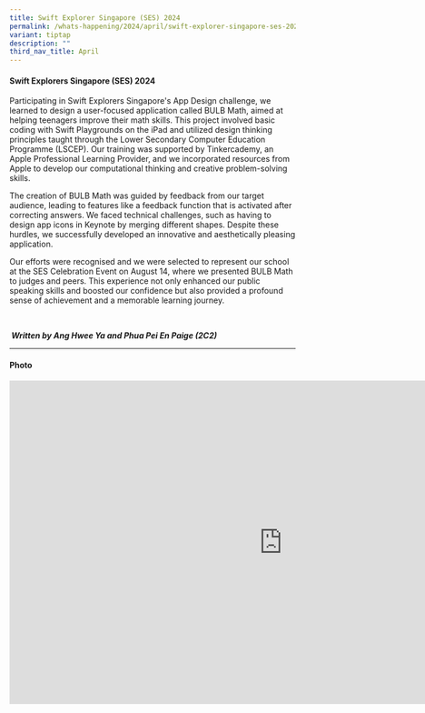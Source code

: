 ```yaml
---
title: Swift Explorer Singapore (SES) 2024
permalink: /whats-happening/2024/april/swift-explorer-singapore-ses-2024/
variant: tiptap
description: ""
third_nav_title: April
---
```

<h4><strong>Swift Explorers Singapore (SES) 2024</strong></h4>
<p>Participating in Swift Explorers Singapore's App Design challenge, we
learned to design a user-focused application called BULB Math, aimed at
helping teenagers improve their math skills. This project involved basic
coding with Swift Playgrounds on the iPad and utilized design thinking
principles taught through the Lower Secondary Computer Education Programme
(LSCEP). Our training was supported by Tinkercademy, an Apple Professional
Learning Provider, and we incorporated resources from Apple to develop
our computational thinking and creative problem-solving skills.</p>
<p></p>
<p>The creation of BULB Math was guided by feedback from our target audience,
leading to features like a feedback function that is activated after correcting
answers. We faced technical challenges, such as having to design app icons
in Keynote by merging different shapes. Despite these hurdles, we successfully
developed an innovative and aesthetically pleasing application.</p>
<p></p>
<p>Our efforts were recognised and we were selected to represent our school
at the SES Celebration Event on August 14, where we presented BULB Math
to judges and peers. This experience not only enhanced our public speaking
skills and boosted our confidence but also provided a profound sense of
achievement and a memorable learning journey.</p>
<p>&nbsp;</p>
<p><strong><em>&nbsp;Written by Ang Hwee Ya and Phua Pei En Paige (2C2)</em></strong>
</p>
<hr>
<h4>Photo</h4>
<div class="iframe-wrapper">
<iframe height="569" width="960" allowfullscreen="true" frameborder="0" src="https://docs.google.com/presentation/d/1i61sAbpM8Me_sPPuSq1_uRYmzCVq4NrPg0iuE4pSG2w/embed?start=true&amp;loop=true&amp;delayms=3000"></iframe>
</div>
<p></p>
<p></p>